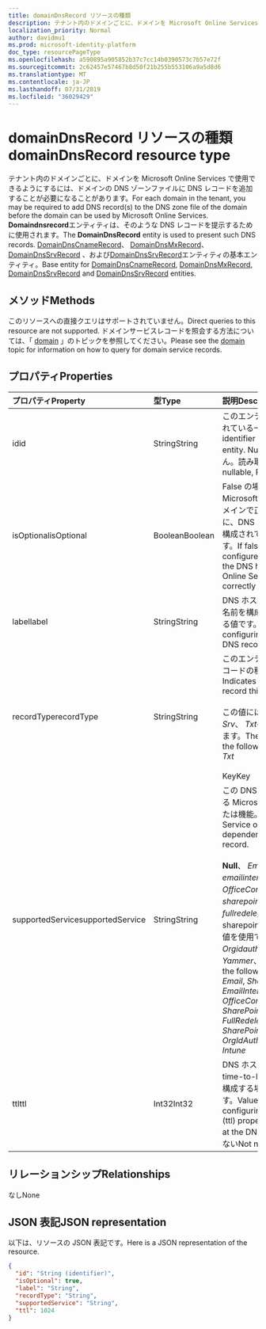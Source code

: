 ```yaml
---
title: domainDnsRecord リソースの種類
description: テナント内のドメインごとに、ドメインを Microsoft Online Services で使用できるようにするには、ドメインの DNS ゾーンファイルに DNS レコードを追加することが必要になることがあります。 **Domaindnsrecord**エンティティは、そのような DNS レコードを提示するために使用されます。 DomainDnsCnameRecord、DomainDnsMxRecord、DomainDnsSrvRecord、および DomainDnsSrvRecord エンティティの基本エンティティ。
localization_priority: Normal
author: davidmu1
ms.prod: microsoft-identity-platform
doc_type: resourcePageType
ms.openlocfilehash: a590895a905852b37c7cc14b0390573c7b57e72f
ms.sourcegitcommit: 2c62457e57467b8d50f21b255b553106a9a5d8d6
ms.translationtype: MT
ms.contentlocale: ja-JP
ms.lasthandoff: 07/31/2019
ms.locfileid: "36029429"
---
```

# <a name="domaindnsrecord-resource-type"></a><span data-ttu-id="b93be-105">domainDnsRecord リソースの種類</span><span class="sxs-lookup"><span data-stu-id="b93be-105">domainDnsRecord resource type</span></span>

<span data-ttu-id="b93be-106">テナント内のドメインごとに、ドメインを Microsoft Online Services で使用できるようにするには、ドメインの DNS ゾーンファイルに DNS レコードを追加することが必要になることがあります。</span><span class="sxs-lookup"><span data-stu-id="b93be-106">For each domain in the tenant, you may be required to add DNS record(s) to the DNS zone file of the domain before the domain can be used by Microsoft Online Services.</span></span> <span data-ttu-id="b93be-107">**Domaindnsrecord**エンティティは、そのような DNS レコードを提示するために使用されます。</span><span class="sxs-lookup"><span data-stu-id="b93be-107">The **DomainDnsRecord** entity is used to present such DNS records.</span></span> <span data-ttu-id="b93be-108">[DomainDnsCnameRecord](domaindnscnamerecord.md)、 [DomainDnsMxRecord](domaindnsmxrecord.md)、 [DomainDnsSrvRecord](domaindnssrvrecord.md) 、および[DomainDnsSrvRecord](domaindnssrvrecord.md)エンティティの基本エンティティ。</span><span class="sxs-lookup"><span data-stu-id="b93be-108">Base entity for [DomainDnsCnameRecord](domaindnscnamerecord.md), [DomainDnsMxRecord](domaindnsmxrecord.md), [DomainDnsSrvRecord](domaindnssrvrecord.md) and [DomainDnsSrvRecord](domaindnssrvrecord.md) entities.</span></span>

## <a name="methods"></a><span data-ttu-id="b93be-109">メソッド</span><span class="sxs-lookup"><span data-stu-id="b93be-109">Methods</span></span>
<span data-ttu-id="b93be-110">このリソースへの直接クエリはサポートされていません。</span><span class="sxs-lookup"><span data-stu-id="b93be-110">Direct queries to this resource are not supported.</span></span> <span data-ttu-id="b93be-111">ドメインサービスレコードを照会する方法については、「 [domain](domain.md) 」のトピックを参照してください。</span><span class="sxs-lookup"><span data-stu-id="b93be-111">Please see the [domain](domain.md) topic for information on how to query for domain service records.</span></span>

## <a name="properties"></a><span data-ttu-id="b93be-112">プロパティ</span><span class="sxs-lookup"><span data-stu-id="b93be-112">Properties</span></span>
| <span data-ttu-id="b93be-113">プロパティ</span><span class="sxs-lookup"><span data-stu-id="b93be-113">Property</span></span>     | <span data-ttu-id="b93be-114">型</span><span class="sxs-lookup"><span data-stu-id="b93be-114">Type</span></span>   |<span data-ttu-id="b93be-115">説明</span><span class="sxs-lookup"><span data-stu-id="b93be-115">Description</span></span>|
|:---------------|:--------|:----------|
|<span data-ttu-id="b93be-116">id</span><span class="sxs-lookup"><span data-stu-id="b93be-116">id</span></span>|<span data-ttu-id="b93be-117">String</span><span class="sxs-lookup"><span data-stu-id="b93be-117">String</span></span>| <span data-ttu-id="b93be-118">このエンティティに割り当てられている一意の識別子。</span><span class="sxs-lookup"><span data-stu-id="b93be-118">Unique identifier assigned to this entity.</span></span> <span data-ttu-id="b93be-119">Null 許容ではありません。読み取り専用です。</span><span class="sxs-lookup"><span data-stu-id="b93be-119">Not nullable, Read-only.</span></span>|
|<span data-ttu-id="b93be-120">isOptional</span><span class="sxs-lookup"><span data-stu-id="b93be-120">isOptional</span></span>|<span data-ttu-id="b93be-121">Boolean</span><span class="sxs-lookup"><span data-stu-id="b93be-121">Boolean</span></span>| <span data-ttu-id="b93be-122">False の場合、このレコードは、Microsoft Online Services がドメインで正常に動作するように、DNS ホストで顧客によって構成されている必要があります。</span><span class="sxs-lookup"><span data-stu-id="b93be-122">If false, this record must be configured by the customer at the DNS host for Microsoft Online Services to operate correctly with the domain.</span></span> |
|<span data-ttu-id="b93be-123">label</span><span class="sxs-lookup"><span data-stu-id="b93be-123">label</span></span>|<span data-ttu-id="b93be-124">String</span><span class="sxs-lookup"><span data-stu-id="b93be-124">String</span></span>| <span data-ttu-id="b93be-125">DNS ホストで DNS レコードの名前を構成するときに使用される値です。</span><span class="sxs-lookup"><span data-stu-id="b93be-125">Value used when configuring the name of the DNS record at the DNS host.</span></span> |
|<span data-ttu-id="b93be-126">recordType</span><span class="sxs-lookup"><span data-stu-id="b93be-126">recordType</span></span>|<span data-ttu-id="b93be-127">String</span><span class="sxs-lookup"><span data-stu-id="b93be-127">String</span></span>| <span data-ttu-id="b93be-128">このエンティティが表す DNS レコードの種類を示します。</span><span class="sxs-lookup"><span data-stu-id="b93be-128">Indicates what type of DNS record this entity represents.</span></span></br></br><span data-ttu-id="b93be-129">この値には、 *CName*、 *Mx*、 *Srv*、 *Txt*のいずれかを指定できます。</span><span class="sxs-lookup"><span data-stu-id="b93be-129">The value can be one of the following: *CName*, *Mx*, *Srv*, *Txt*</span></span></br></br><span data-ttu-id="b93be-130">Key</span><span class="sxs-lookup"><span data-stu-id="b93be-130">Key</span></span> |
|<span data-ttu-id="b93be-131">supportedService</span><span class="sxs-lookup"><span data-stu-id="b93be-131">supportedService</span></span>|<span data-ttu-id="b93be-132">String</span><span class="sxs-lookup"><span data-stu-id="b93be-132">String</span></span>| <span data-ttu-id="b93be-133">この DNS レコードに依存している Microsoft Online サービスまたは機能。</span><span class="sxs-lookup"><span data-stu-id="b93be-133">Microsoft Online Service or feature that has a dependency on this DNS record.</span></span></br></br><span data-ttu-id="b93be-134">**Null**、 *Email*、 *Sharepoint*、 *emailinternalrelayonly*、 *OfficeCommunicationsOnline*、 *sharepointdefaultdomain*、 *fullredelegation*、sharepointpublic のいずれかの値を使用できます。 \*\*、 *Orgidauthentication*、 *Yammer*、 *Intune*</span><span class="sxs-lookup"><span data-stu-id="b93be-134">Can be one of the following values: **null**, *Email*, *Sharepoint*, *EmailInternalRelayOnly*, *OfficeCommunicationsOnline*, *SharePointDefaultDomain*, *FullRedelegation*, *SharePointPublic*, *OrgIdAuthentication*, *Yammer*, *Intune*</span></span>|
|<span data-ttu-id="b93be-135">ttl</span><span class="sxs-lookup"><span data-stu-id="b93be-135">ttl</span></span>|<span data-ttu-id="b93be-136">Int32</span><span class="sxs-lookup"><span data-stu-id="b93be-136">Int32</span></span>| <span data-ttu-id="b93be-137">DNS ホストで DNS レコードの time-to-live (ttl) プロパティを構成する場合に使用する値です。</span><span class="sxs-lookup"><span data-stu-id="b93be-137">Value to use when configuring the time-to-live (ttl) property of the DNS record at the DNS host.</span></span> <span data-ttu-id="b93be-138">Null 許容ではない</span><span class="sxs-lookup"><span data-stu-id="b93be-138">Not nullable</span></span> |

## <a name="relationships"></a><span data-ttu-id="b93be-139">リレーションシップ</span><span class="sxs-lookup"><span data-stu-id="b93be-139">Relationships</span></span>
<span data-ttu-id="b93be-140">なし</span><span class="sxs-lookup"><span data-stu-id="b93be-140">None</span></span>

## <a name="json-representation"></a><span data-ttu-id="b93be-141">JSON 表記</span><span class="sxs-lookup"><span data-stu-id="b93be-141">JSON representation</span></span>
<span data-ttu-id="b93be-142">以下は、リソースの JSON 表記です。</span><span class="sxs-lookup"><span data-stu-id="b93be-142">Here is a JSON representation of the resource.</span></span>

<!-- {
  "blockType": "resource",
  "baseType": "microsoft.graph.entity",
  "optionalProperties": [

  ],
  "@odata.type": "microsoft.graph.domainDnsRecord"
}-->

```json
{
  "id": "String (identifier)",
  "isOptional": true,
  "label": "String",
  "recordType": "String",
  "supportedService": "String",
  "ttl": 1024
}

```

<!-- uuid: 8fcb5dbc-d5aa-4681-8e31-b001d5168d79
2015-10-25 14:57:30 UTC -->
<!-- {
  "type": "#page.annotation",
  "description": "domainDnsRecord resource",
  "keywords": "",
  "section": "documentation",
  "tocPath": ""
}-->
